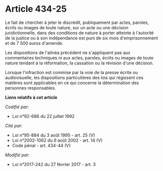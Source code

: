 # Article 434-25

Le fait de chercher à jeter le discrédit, publiquement par actes, paroles, écrits ou images de toute nature, sur un acte ou
une décision juridictionnelle, dans des conditions de nature à porter atteinte à l'autorité de la justice ou à son
indépendance est puni de six mois d'emprisonnement et de 7 500 euros d'amende.

Les dispositions de l'alinéa précédent ne s'appliquent pas aux commentaires techniques ni aux actes, paroles, écrits ou
images de toute nature tendant à la réformation, la cassation ou la révision d'une décision.

Lorsque l'infraction est commise par la voie de la presse écrite ou audiovisuelle, les dispositions particulières des lois
qui régissent ces matières sont applicables en ce qui concerne la détermination des personnes responsables.

**Liens relatifs à cet article**

_Codifié par_:

  - Loi n°92-686 du 22 juillet 1992

_Cité par_:

  - Loi n°95-884 du 3 août 1995 - art. 25 (V)
  - Loi n°2002-1062 du 6 août 2002 - art. 14 (V)
  - Code pénal - art. 434-44 (V)

_Modifié par_:

  - Loi n°2017-242 du 27 février 2017 - art. 3
